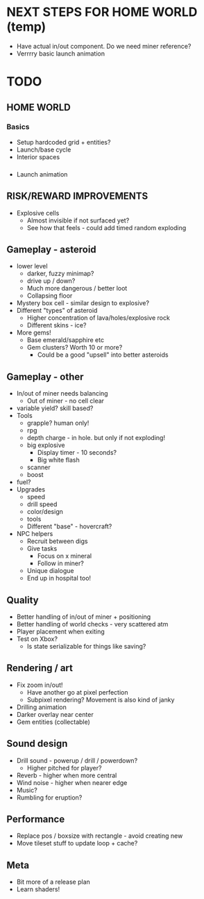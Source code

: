 # NEXT STEPS FOR HOME WORLD (temp)

- Have actual in/out component. Do we need miner reference?
- Verrrry basic launch animation

# TODO

## HOME WORLD

### Basics

- Setup hardcoded grid + entities?
- Launch/base cycle
- Interior spaces

###

- Launch animation

## RISK/REWARD IMPROVEMENTS

- Explosive cells
    - Almost invisible if not surfaced yet?
    - See how that feels - could add timed random exploding

## Gameplay - asteroid

- lower level
    - darker, fuzzy minimap?
    - drive up / down?
    - Much more dangerous / better loot
    - Collapsing floor
- Mystery box cell - similar design to explosive?
- Different "types" of asteroid
    - Higher concentration of lava/holes/explosive rock
    - Different skins - ice?
- More gems!
    - Base emerald/sapphire etc
    - Gem clusters? Worth 10 or more?
        - Could be a good "upsell" into better asteroids

## Gameplay - other

- In/out of miner needs balancing
    - Out of miner - no cell clear
- variable yield? skill based?
- Tools
    - grapple? human only!
    - rpg
    - depth charge - in hole. but only if not exploding!
    - big explosive
        - Display timer - 10 seconds?
        - Big white flash
    - scanner
    - boost
- fuel?
- Upgrades
    - speed
    - drill speed
    - color/design
    - tools
    - Different "base" - hovercraft?
- NPC helpers
    - Recruit between digs
    - Give tasks
        - Focus on x mineral
        - Follow in miner?
    - Unique dialogue
    - End up in hospital too!

## Quality

- Better handling of in/out of miner + positioning
- Better handling of world checks - very scattered atm
- Player placement when exiting
- Test on Xbox?
    - Is state serializable for things like saving?

## Rendering / art

- Fix zoom in/out!
    - Have another go at pixel perfection
    - Subpixel rendering? Movement is also kind of janky
- Drilling animation
- Darker overlay near center
- Gem entities (collectable)

## Sound design

- Drill sound - powerup / drill / powerdown?
    - Higher pitched for player?
- Reverb - higher when more central
- Wind noise - higher when nearer edge
- Music?
- Rumbling for eruption?

## Performance

- Replace pos / boxsize with rectangle - avoid creating new
- Move tileset stuff to update loop + cache?

## Meta

- Bit more of a release plan
- Learn shaders!
